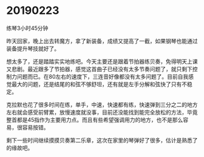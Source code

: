 # 20190223

练琴3小时45分钟

昨天回家，晚上出去转魔方，拿了新装备，成绩又提高了一截，如果钢琴也能通过装备提升琴技就好了。

想太多了，还是踏踏实实地练吧。今天主要还是跟着节拍器练贝奏，免得明天上课又悲剧。最近跟多了节拍器，感觉这首曲子已经没有太多节奏问题了，就只剩下控制力问题而已。在80左右的速度下，三连音好像都没有太多问题了。目前自我感觉最大的问题，还是结尾的和弦不够舒坦，还有就是左手分解和弦快了只有不稳定。

克拉默也花了很多时间在练，单手，中速，快速都有练，快速弹到三分之二的地方左右就会感受前臂累，放慢速度就没事，目前还没能找到能完全放松的方法，毕竟整首都是45指作为主要用力点。而且有些希望强调用力的地方，也不是那么容易，很容易按错。

剩下一些时间继续摸摸贝奏第二乐章，这次在家里的琴弹好了很多，估计是熟悉了的缘故吧。
